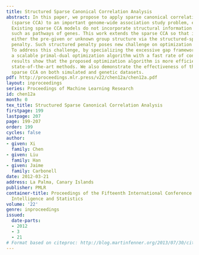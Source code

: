 ```yaml
---
title: Structured Sparse Canonical Correlation Analysis
abstract: In this paper, we propose to apply sparse canonical correlation analysis
  (sparse CCA) to an important genome-wide association study problem, eQTL mapping.
  Existing sparse CCA models do not incorporate structural information among variables
  such as pathways of genes. This work extends the sparse CCA so that it could exploit
  either the pre-given or unknown group structure via the structured-sparsity-inducing
  penalty. Such structured penalty poses new challenge on optimization techniques.
  To address this challenge, by specializing the excessive gap framework, we develop
  a scalable primal-dual optimization algorithm with a fast rate of convergence. Empirical
  results show that the proposed optimization algorithm is more efficient than existing
  state-of-the-art methods. We also demonstrate the effectiveness of the structured
  sparse CCA on both simulated and genetic datasets.
pdf: http://proceedings.mlr.press/v22/chen12a/chen12a.pdf
layout: inproceedings
series: Proceedings of Machine Learning Research
id: chen12a
month: 0
tex_title: Structured Sparse Canonical Correlation Analysis
firstpage: 199
lastpage: 207
page: 199-207
order: 199
cycles: false
author:
- given: Xi
  family: Chen
- given: Liu
  family: Han
- given: Jaime
  family: Carbonell
date: 2012-03-21
address: La Palma, Canary Islands
publisher: PMLR
container-title: Proceedings of the Fifteenth International Conference on Artificial
  Intelligence and Statistics
volume: '22'
genre: inproceedings
issued:
  date-parts:
  - 2012
  - 3
  - 21
# Format based on citeproc: http://blog.martinfenner.org/2013/07/30/citeproc-yaml-for-bibliographies/
---
```

